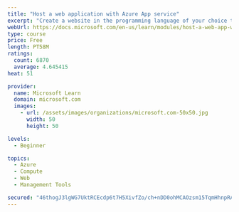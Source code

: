 ```yaml
---
title: "Host a web application with Azure App service"
excerpt: "Create a website in the programming language of your choice through the hosted web app platform in Azure App Service."
webUrl: https://docs.microsoft.com/en-us/learn/modules/host-a-web-app-with-azure-app-service/
type: course
price: Free
length: PT58M
ratings:
  count: 6870
  average: 4.645415
heat: 51

provider:
  name: Microsoft Learn
  domain: microsoft.com
  images:
    - url: /assets/images/organizations/microsoft.com-50x50.jpg
      width: 50
      height: 50

levels:
  - Beginner

topics:
  - Azure
  - Compute
  - Web
  - Management Tools

secured: "46thogJ3lgWG7UktRCEcdp6t7H5XivfZo/ch+nDD0ohMCAOzsm15TqmHhnpRAFhlkMfUVLmM13wfEA9FF2HDNxIXjhOuX/EEpLX9x5NUce0+FtZZ7Cte/f6UlE75+I3Rbv2e+ywoEFNz5stBIjnS2GVL93WloAx5oQ3Zt0EPwyak6Q77MYioJ5WIxGyiyJctFKGnN/vNdeB647hV3zX2RtyAfi6JPIBQpPulV0tvlrngN80VJ+bbe7K8RG8lmENQhDHrKSSG1qKvKdCqzyUU4Y1lCEPVnZjayY9rcT2PWbZdB1+17R45aHjrQXgY7VnHtQM5FZ30nj7JuNXMwloZ7KybWSI7BID+0wVySQRyFg0JEOIqUyaLOtA3K3t6wKLIsVlarH43E6aFLV358M+DIGHlM5kGvHKaGSNXuclX83M=;E4ntpa2VK6cmY/OglAKeIQ=="
---
```


